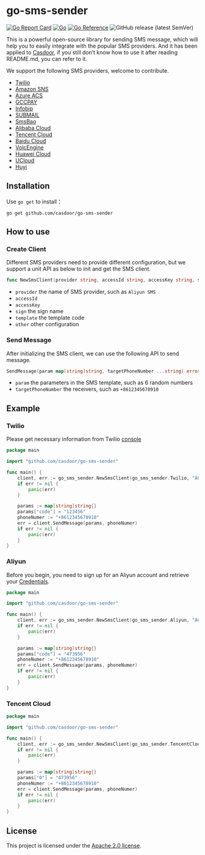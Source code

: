 # go-sms-sender

[![Go Report Card](https://goreportcard.com/badge/github.com/casdoor/go-sms-sender)](https://goreportcard.com/report/github.com/casdoor/go-sms-sender)
[![Go](https://github.com/casdoor/go-sms-sender/actions/workflows/ci.yml/badge.svg)](https://github.com/casdoor/go-sms-sender/actions/workflows/ci.yml)
[![Go Reference](https://pkg.go.dev/badge/github.com/casdoor/go-sms-sender.svg)](https://pkg.go.dev/github.com/casdoor/go-sms-sender)
![GitHub release (latest SemVer)](https://img.shields.io/github/v/release/casdoor/go-sms-sender)

This is a powerful open-source library for sending SMS message, which will help you to easily integrate with the popular SMS providers. And it has been applied to [Casdoor](https://github.com/casdoor/casdoor), if you still don’t know how to use it after reading README.md, you can refer to it.

We support the following SMS providers, welcome to contribute.

- [Twilio](https://www.twilio.com)
- [Amazon SNS](https://aws.amazon.com/sns/)
- [Azure ACS](https://azure.microsoft.com/en-us/products/communication-services)
- [GCCPAY](https://gccpay.com/)
- [Infobip](https://www.infobip.com/)
- [SUBMAIL](https://en.mysubmail.com/)
- [SmsBao](https://www.smsbao.com/)
- [Alibaba Cloud](https://www.aliyun.com/product/sms)
- [Tencent Cloud](https://cloud.tencent.com/document/product/382)
- [Baidu Cloud](https://cloud.baidu.com/product/sms.html)
- [VolcEngine](https://www.volcengine.com/product/cloud-sms)
- [Huawei Cloud](https://www.huaweicloud.com/product/msgsms.html)
- [UCloud](https://www.ucloud.cn/site/product/usms.html)
- [Huyi](https://www.ihuyi.com/)

## Installation

Use `go get` to install：

```
go get github.com/casdoor/go-sms-sender
```

## How to use

### Create Client

Different SMS providers need to provide different configuration, but we support a unit API as below to init and get the SMS client.

```go
func NewSmsClient(provider string, accessId string, accessKey string, sign string, template string, other ...string) (SmsClient, error) 
```

- `provider` the name of SMS provider, such as `Aliyun SMS`
- `accessId` 
- `accessKey`
- `sign` the sign name
- `template` the template code
- `other` other configuration

### Send Message

After initializing the SMS client, we can use the following API to send message. 

```go
SendMessage(param map[string]string, targetPhoneNumber ...string) error
```

- `param` the parameters in the SMS template, such as 6 random numbers
- `targetPhoneNumber` the receivers, such as `+8612345678910`

## Example

### Twilio

Please get necessary information from Twilio [console](https://console.twilio.com/)

```go
package main

import "github.com/casdoor/go-sms-sender"

func main() {
	client, err := go_sms_sender.NewSmsClient(go_sms_sender.Twilio, "ACCOUNT_SID", "AUTH_TOKEN", "", "TEMPLATE_CODE")
	if err != nil {
		panic(err)
	}

	params := map[string]string{}
	params["code"] = "123456"
	phoneNumer := "+8612345678910"
	err = client.SendMessage(params, phoneNumer)
	if err != nil {
		panic(err)
	}
}
```

### Aliyun

Before you begin, you need to sign up for an Aliyun account and retrieve your [Credentials](https://usercenter.console.aliyun.com/#/manage/ak).

```go
package main

import "github.com/casdoor/go-sms-sender"

func main() {
	client, err := go_sms_sender.NewSmsClient(go_sms_sender.Aliyun, "ACCESS_KEY_ID", "ACCESS_KEY_SECRET", "SIGN_NAME", "TEMPLATE_CODE")
	if err != nil {
		panic(err)
	}

	params := map[string]string{}
	params["code"] = "473956" 
	phoneNumer := "+8612345678910"
	err = client.SendMessage(params, phoneNumer)
	if err != nil {
		panic(err)
	}
}
```

### Tencent Cloud

```go
package main

import "github.com/casdoor/go-sms-sender"

func main() {
	client, err := go_sms_sender.NewSmsClient(go_sms_sender.TencentCloud, "secretId", "secretKey", "SIGN_NAME", "TEMPLATE_CODE", "APP_ID")
	if err != nil {
		panic(err)
	}

	params := map[string]string{}
	params["0"] = "473956" 
	phoneNumer := "+8612345678910"
	err = client.SendMessage(params, phoneNumer)
	if err != nil {
		panic(err)
	}
}
```

## License

This project is licensed under the [Apache 2.0 license](LICENSE).
